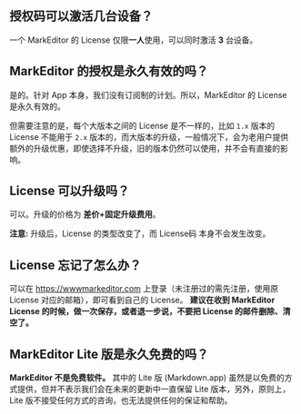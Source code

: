 ## 授权码可以激活几台设备？
 一个 MarkEditor 的 License 仅限**一人**使用，可以同时激活 **3** 台设备。


## MarkEditor 的授权是永久有效的吗？
是的。针对 App 本身，我们没有订阅制的计划。所以，MarkEditor 的 License 是永久有效的。

但需要注意的是，每个大版本之间的 License 是不一样的，比如 `1.x` 版本的 License 不能用于 `2.x` 版本的，而大版本的升级，一般情况下，会为老用户提供额外的升级优惠，即使选择不升级，旧的版本仍然可以使用，并不会有直接的影响。


## License 可以升级吗？
可以。升级的价格为 **差价+固定升级费用**。

**注意:** 升级后，License 的类型改变了，而 License码 本身不会发生改变。


## License 忘记了怎么办？
可以在 <https://wwwmarkeditor.com> 上登录（未注册过的需先注册，使用原 License 对应的邮箱），即可看到自己的 License。
**建议在收到 MarkEditor License 的时候，做一次保存，或者退一步说，不要把 License 的邮件删除、清空了。**


## MarkEditor Lite 版是永久免费的吗？
**MarkEditor 不是免费软件。**
其中的 Lite 版 (Markdown.app) 虽然是以免费的方式提供，但并不表示我们会在未来的更新中一直保留 Lite 版本，另外，原则上，Lite 版不接受任何方式的咨询，也无法提供任何的保证和帮助。


